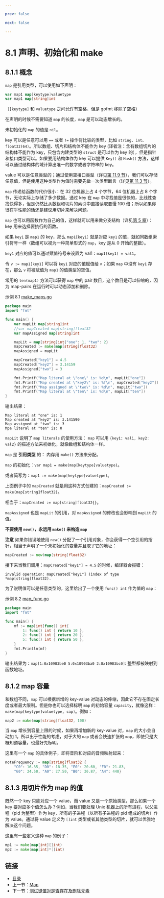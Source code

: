 ```yaml
---

prev: false  

next: false  

---
```


# 8.1 声明、初始化和 make

## 8.1.1 概念

`map` 是引用类型，可以使用如下声明：

```go
var map1 map[keytype]valuetype
var map1 map[string]int
```

（`[keytype]` 和 `valuetype` 之间允许有空格，但是 gofmt 移除了空格）

在声明的时候不需要知道 `map` 的长度，`map` 是可以动态增长的。

未初始化的 `map` 的值是 `nil`。

key 可以是任意可以用 `==` 或者 `!=` 操作符比较的类型，比如 `string`、`int`、`float32(64)`。所以数组、切片和结构体不能作为 key (译者注：含有数组切片的结构体不能作为 key，只包含内建类型的 `struct` 是可以作为 key 的），但是指针和接口类型可以。如果要用结构体作为 key 可以提供 `Key()` 和 `Hash()` 方法，这样可以通过结构体的域计算出唯一的数字或者字符串的 key。

value 可以是任意类型的；通过使用空接口类型（详见[第 11.9 节](11.9.md)），我们可以存储任意值，但是使用这种类型作为值时需要先做一次类型断言（详见[第 11.3 节](11.3.md)）。

`map` 传递给函数的代价很小：在 32 位机器上占 4 个字节，64 位机器上占 8 个字节，无论实际上存储了多少数据。通过 key 在 `map` 中寻找值是很快的，比线性查找快得多，但是仍然比从数组和切片的索引中直接读取要慢 100 倍；所以如果你很在乎性能的话还是建议用切片来解决问题。

`map` 也可以用函数作为自己的值，这样就可以用来做分支结构（详见[第 5 章](05.0.md)）：key 用来选择要执行的函数。

如果 `key1` 是 `map1` 的 key，那么 `map1[key1]` 就是对应 `key1` 的值，就如同数组索引符号一样（数组可以视为一种简单形式的 `map`，key 是从 0 开始的整数）。

`key1` 对应的值可以通过赋值符号来设置为 val1：`map1[key1] = val1`。

令 `v := map1[key1]` 可以将 `key1` 对应的值赋值给 `v`；如果 `map` 中没有 `key1` 存在，那么 `v` 将被赋值为 `map1` 的值类型的空值。

常用的 `len(map1)` 方法可以获得 `map` 中的 pair 数目，这个数目是可以伸缩的，因为 map-pairs 在运行时可以动态添加和删除。

示例 8.1 [make_maps.go](examples/chapter_8/make_maps.go)

```go
package main
import "fmt"

func main() {
	var mapLit map[string]int
	//var mapCreated map[string]float32
	var mapAssigned map[string]int

	mapLit = map[string]int{"one": 1, "two": 2}
	mapCreated := make(map[string]float32)
	mapAssigned = mapLit

	mapCreated["key1"] = 4.5
	mapCreated["key2"] = 3.14159
	mapAssigned["two"] = 3

	fmt.Printf("Map literal at \"one\" is: %d\n", mapLit["one"])
	fmt.Printf("Map created at \"key2\" is: %f\n", mapCreated["key2"])
	fmt.Printf("Map assigned at \"two\" is: %d\n", mapLit["two"])
	fmt.Printf("Map literal at \"ten\" is: %d\n", mapLit["ten"])
}
```

输出结果：

	Map literal at "one" is: 1
	Map created at "key2" is: 3.141590
	Map assigned at "two" is: 3
	Mpa literal at "ten" is: 0

`mapLit` 说明了 `map literals` 的使用方法： `map` 可以用 `{key1: val1, key2: val2}` 的描述方法来初始化，就像数组和结构体一样。

`map` 是 **引用类型** 的： 内存用 `make()` 方法来分配。

`map` 的初始化：`var map1 = make(map[keytype]valuetype)`。

或者简写为：`map1 := make(map[keytype]valuetype)`。

上面例子中的 `mapCreated` 就是用这种方式创建的：`mapCreated := make(map[string]float32)`。

相当于：`mapCreated := map[string]float32{}`。

`mapAssigned` 也是 `mapLit` 的引用，对 `mapAssigned` 的修改也会影响到 `mapLit` 的值。

**不要使用 `new()`，永远用 `make()` 来构造 `map`**

**注意** 如果你错误地使用 `new()` 分配了一个引用对象，你会获得一个空引用的指针，相当于声明了一个未初始化的变量并且取了它的地址：

```go
mapCreated := new(map[string]float32)
```

接下来当我们调用：`mapCreated["key1"] = 4.5` 的时候，编译器会报错：

	invalid operation: mapCreated["key1"] (index of type *map[string]float32).

为了说明值可以是任意类型的，这里给出了一个使用 `func() int` 作为值的 `map`：

示例 8.2 [map_func.go](examples/chapter_8/map_func.go)

```go
package main
import "fmt"

func main() {
	mf := map[int]func() int{
		1: func() int { return 10 },
		2: func() int { return 20 },
		5: func() int { return 50 },
	}
	fmt.Println(mf)
}
```

输出结果为：`map[1:0x10903be0 5:0x10903ba0 2:0x10903bc0]`: 整型都被映射到函数地址。

## 8.1.2 map 容量

和数组不同，`map` 可以根据新增的 key-value 对动态的伸缩，因此它不存在固定长度或者最大限制。但是你也可以选择标明 `map` 的初始容量 `capacity`，就像这样：`make(map[keytype]valuetype, cap)`。例如：

```go
map2 := make(map[string]float32, 100)
```

当 `map` 增长到容量上限的时候，如果再增加新的 key-value 对，`map` 的大小会自动加 1。所以出于性能的考虑，对于大的 `map` 或者会快速扩张的 `map`，即使只是大概知道容量，也最好先标明。

这里有一个 `map` 的具体例子，即将音阶和对应的音频映射起来：

```go
noteFrequency := map[string]float32 {
	"C0": 16.35, "D0": 18.35, "E0": 20.60, "F0": 21.83,
	"G0": 24.50, "A0": 27.50, "B0": 30.87, "A4": 440}
```

## 8.1.3 用切片作为 map 的值

既然一个 key 只能对应一个 value，而 value 又是一个原始类型，那么如果一个 key 要对应多个值怎么办？例如，当我们要处理 Unix 机器上的所有进程，以父进程（pid 为整型）作为 key，所有的子进程（以所有子进程的 pid 组成的切片）作为 value。通过将 value 定义为 `[]int` 类型或者其他类型的切片，就可以优雅地解决这个问题。

这里有一些定义这种 `map` 的例子：

```go
mp1 := make(map[int][]int)
mp2 := make(map[int]*[]int)
```

## 链接

- [目录](directory.md)
- 上一节：[Map](08.0.md)
- 下一节：[测试键值对是否存在及删除元素](08.2.md)